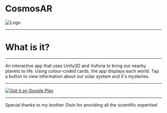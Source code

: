 # CosmosAR
![Logo](https://i.imgur.com/4bZbMqEl.jpg)

-------
# What is it?
-------

An interactive app that uses Unity3D and Vuforia to bring our nearby planets to life. Using colour-coded cards, the app displays each world. Tap a button to view information about our solar system and it's mysteries.

-------










<a href='https://play.google.com/store/apps/details?id=com.Aaron.CosmosAR&pcampaignid=MKT-Other-global-all-co-prtnr-py-PartBadge-Mar2515-1'><img alt='Get it on Google Play' src='https://play.google.com/intl/en_us/badges/images/generic/en_badge_web_generic.png'/></a>


-------

Special thanks to my brother Oisín for providing all the scientific expertise!
